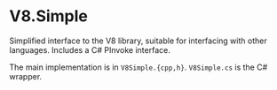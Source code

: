 V8.Simple
===

Simplified interface to the V8 library, suitable for interfacing with other
languages. Includes a C# PInvoke interface.

The main implementation is in `V8Simple.{cpp,h}`. `V8Simple.cs` is the C#
wrapper.
